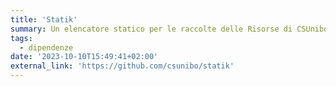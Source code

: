 ```yaml
---
title: 'Statik'
summary: Un elencatore statico per le raccolte delle Risorse di CSUnibo
tags:
  - dipendenze
date: '2023-10-10T15:49:41+02:00'
external_link: 'https://github.com/csunibo/statik'
---
```

